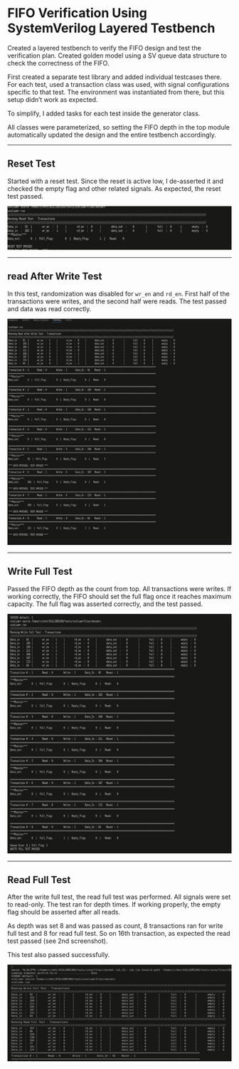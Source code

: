 # FIFO Verification Using SystemVerilog Layered Testbench

Created a layered testbench to verify the FIFO design and test the verification plan. Created golden model using a SV queue data structure to check the correctness of the FIFO.

First created a separate test library and added individual testcases there. For each test, used a transaction class was used, with signal configurations specific to that test. The environment was instantiated from there, but this setup didn’t work as expected.

To simplify, I added tasks for each test inside the generator class.

All classes were parameterized, so setting the FIFO depth in the top module automatically updated the design and the entire testbench accordingly.

---

## Reset Test

Started with a reset test. Since the reset is active low, I de-asserted it and checked the empty flag and other related signals. As expected, the reset test passed.

![Reset Test](screenshots/1.jpg)

---

## read After Write Test

In this test, randomization was disabled for `wr_en` and `rd_en`. First half of the transactions were writes, and the second half were reads. The test passed and data was read correctly.

![Read After Write](screenshots/2.jpg)

---

## Write Full Test

Passed the FIFO depth as the count from top. All transactions were writes. If working correctly, the FIFO should set the full flag once it reaches maximum capacity. The full flag was asserted correctly, and the test passed.

![Write Full Test](screenshots/3.jpg)

---

## Read Full Test

After the write full test, the read full test was performed. All signals were set to read-only. The test ran for depth times. If working properly, the empty flag should be asserted after all reads.

As depth was set 8 and was passed as count, 8 transactions ran for write full test and 8 for read full test. So on 16th transaction, as expected the read test passed (see 2nd screenshot).

This test also passed successfully.

![Read Full Test](screenshots/4.jpg)